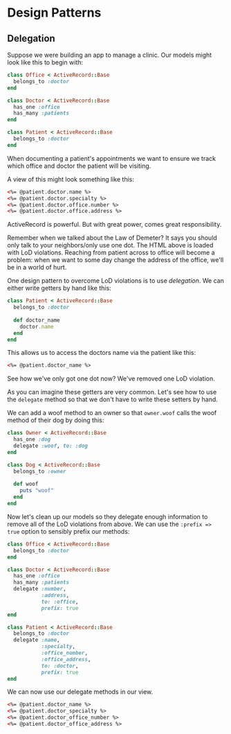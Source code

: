# Design Patterns

## Delegation

Suppose we were building an app to manage a clinic. Our models might look like this to begin with:

```ruby
class Office < ActiveRecord::Base
  belongs_to :doctor
end

class Doctor < ActiveRecord::Base
  has_one :office
  has_many :patients
end

class Patient < ActiveRecord::Base
  belongs_to :doctor
end
```

When documenting a patient's appointments we want to ensure we
track which office and doctor the patient will be visiting.

A view of this might look something like this:

```html
<%= @patient.doctor.name %>
<%= @patient.doctor.specialty %>
<%= @patient.doctor.office.number %>
<%= @patient.doctor.office.address %>
``` 

ActiveRecord is powerful. But with great power, comes great responsibility.

Remember when we talked about the Law of Demeter? It says you should only talk to your neighbors/only use one dot.
The HTML above is loaded with LoD violations. Reaching from patient across to office will become a problem:
when we want to some day change the address of the office, we'll be in a world of hurt.

One design pattern to overcome LoD violations is to use _delegation_. We can either write getters by 
hand like this:

```ruby
class Patient < ActiveRecord::Base
  belongs_to :doctor
  
  def doctor_name
    doctor.name
  end
end
```

This allows us to access the doctors name via the patient like this:

```html
<%= @patient.doctor_name %>
```

See how we've only got one dot now? We've removed one LoD violation.

As you can imagine these getters are very common. Let's see how to use the `delegate`
method so that we don't have to write these setters by hand.

We can add a woof method to an owner so that `owner.woof` calls the woof method of their dog by doing this:

```ruby
class Owner < ActiveRecord::Base
  has_one :dog
  delegate :woof, to: :dog
end

class Dog < ActiveRecord::Base
  belongs_to :owner
  
  def woof
    puts "woof"
  end
end
```

Now let's clean up our models so they delegate enough information to remove all of the LoD violations from above.
We can use the `:prefix => true` option to sensibly prefix our methods:

```ruby
class Office < ActiveRecord::Base
  belongs_to :doctor
end

class Doctor < ActiveRecord::Base
  has_one :office
  has_many :patients
  delegate :number,
           :address,
           to: :office,
           prefix: true
end

class Patient < ActiveRecord::Base
  belongs_to :doctor
  delegate :name, 
           :specialty,
           :office_number, 
           :office_address, 
           to: :doctor, 
           prefix: true
end
```

We can now use our delegate methods in our view.

```html
<%= @patient.doctor_name %>
<%= @patient.doctor_specialty %>
<%= @patient.doctor_office_number %>
<%= @patient.doctor_office_address %>
```
